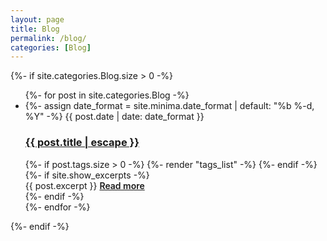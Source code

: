 ```yaml
---
layout: page
title: Blog
permalink: /blog/
categories: [Blog]
---
```


{%- if site.categories.Blog.size > 0 -%}
  <ul class="post-list">
    {%- for post in site.categories.Blog -%}
      <li class="post">
        {%- assign date_format = site.minima.date_format | default: "%b %-d, %Y" -%}
        <span class="post-meta">{{ post.date | date: date_format }}</span>
        <h3 class="no-margin">
          <a class="post-link post-title" href="{{ post.url | relative_url }}">
            {{ post.title | escape }}
          </a>
        </h3>
        {%- if post.tags.size > 0 -%}
          {%- render "tags_list" -%}
        {%- endif -%}
        {%- if site.show_excerpts -%}
          <div class="post-content">
            {{ post.excerpt }}
            <a style="font-weight: 600" href="{{ post.url | relative_url }}">Read more</a>
          </div>
        {%- endif -%}
      </li>
    {%- endfor -%}
  </ul>
{%- endif -%}
